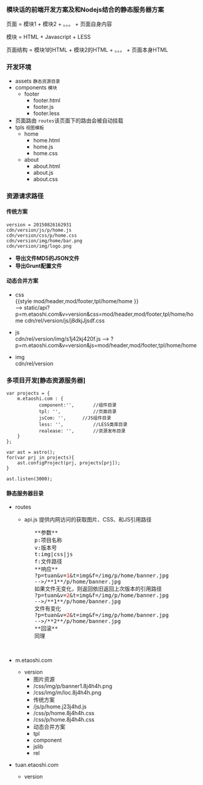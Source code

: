 
### 模块话的前端开发方案及和Nodejs结合的静态服务器方案

页面 = 模块1 + 模块2 + 。。。 + 页面自身内容

模块 = HTML + Javascript + LESS

页面结构 = 模块1的HTML + 模块2的HTML + 。。。 + 页面本身HTML


### 开发环境
* assets 		`静态资源目录`
* components `模块`
	* footer
		* footer.html
		* footer.js
		* footer.less
* 页面路由	`routes`该页面下的路由会被自动挂载
* tpls		`视图模板`
	* home
		* home.html
		* home.js
		* home.css
	* about
		* about.html
		* about.js
		* about.css

### 资源请求路径
#### 传统方案
	version = 20150826162931
	cdn/version/js/p/home.js
	cdn/version/css/p/home.css
	cdn/version/img/home/bar.png
	cdn/version/img/logo.png

* **导出文件MD5的JSON文件**
* **导出Grunt配置文件** 

#### 动态合并方案
* css<br/>
	{{style mod/header,mod/footer,tpl/home/home }}<br/> -->
	static/api?p=m.etaoshi.com&v=version&css=mod/header,mod/footer,tpl/home/home
	cdn/rel/version/js/j8dkjJjsdf.css	
		
* js<br/>
	cdn/rel/version/img/s1j42kj420f.js -->  ?p=m.etaoshi.com&v=version&js=mod/header,mod/footer,tpl/home/home

* img</br>
	cdn/rel/version
	


### 多项目开发[静态资源服务器]
	var projects = {
		m.etaoshi.com : {
				component:'',		//组件目录
				tpl: '',			//页面目录	
				jsCom: '',		//JS组件目录
				less: '',			//LESS类库目录
				realease: '',		//资源发布目录
		}
	};

	var ast = astro();
	for(var prj in projects){
		ast.configProject(prj, projects[prj]);
	}
	
	ast.listen(3000);
	
#### 静态服务器目录
* routes
	* api.js 提供内网访问的获取图片、CSS、和JS引用路径<br>
	<pre>
		**参数**
		p:项目名称
		v:版本号
		t:img|css|js
		f:文件路径
		**响应**
		?p=tuan&v=<span style="color:red">1</span>&t=img&f=/img/p/home/banner.jpg
		-->/**1**/p/home/banner.jpg
		如果文件无变化，则返回依旧返回上次版本的引用路径
		?p=tuan&v=<span style="color:red">2</span>&t=img&f=/img/p/home/banner.jpg
		-->/**1**/p/home/banner.jpg
		文件有变化
		?p=tuan&v=<span style="color:red">2</span>&t=img&f=/img/p/home/banner.jpg
		-->/**2**/p/home/banner.jpg
		**回滚**
		同理
		
	</pre>

* m.etaoshi.com
	* version
		* 图片资源
		* /css/img/p/banner1.8j4h4h.png
		* /css/img/m/loc.8j4h4h.png
		* 传统方案
		* /js/p/home.j23j4hd.js
		* /css/p/home.8j4h4h.css
		* /css/p/home.8j4h4h.css
		* 动态合并方案
		* tpl
		* component
		* jslib
		* rel
* tuan.etaoshi.com
	* version
